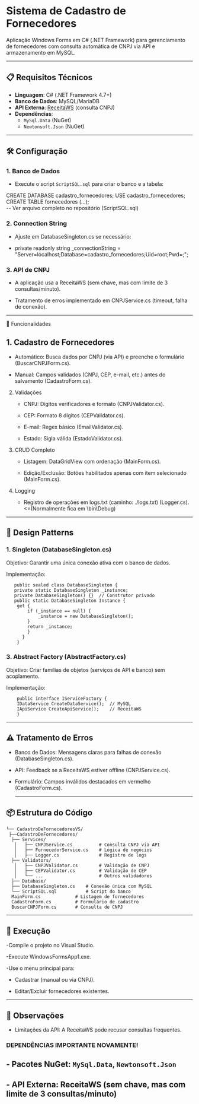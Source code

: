 # Sistema de Cadastro de Fornecedores  

Aplicação Windows Forms em C# (.NET Framework) para gerenciamento de fornecedores com consulta automática de CNPJ via API e armazenamento em MySQL.  

---

## 📋 Requisitos Técnicos  
- **Linguagem**: C# (.NET Framework 4.7+)  
- **Banco de Dados**: MySQL/MariaDB  
- **API Externa**: [ReceitaWS](https://receitaws.com.br/) (consulta CNPJ)  
- **Dependências**:  
  - `MySql.Data` (NuGet)  
  - `Newtonsoft.Json` (NuGet)  

---

## 🛠️ Configuração  

### 1. Banco de Dados  
- Execute o script `ScriptSQL.sql` para criar o banco e a tabela:  

CREATE DATABASE cadastro_fornecedores;
USE cadastro_fornecedores;
CREATE TABLE fornecedores (...);  
 -- Ver arquivo completo no repositório (ScriptSQL.sql)

### 2. Connection String

 - Ajuste em DatabaseSingleton.cs se necessário: <br>

 - private readonly string _connectionString = "Server=localhost;Database=cadastro_fornecedores;Uid=root;Pwd=;";

### 3. API de CNPJ

   - A aplicação usa a ReceitaWS (sem chave, mas com limite de 3 consultas/minuto).

   - Tratamento de erros implementado em CNPJService.cs (timeout, falha de conexão).

---

🎯 Funcionalidades
## 1. Cadastro de Fornecedores

  - Automático: Busca dados por CNPJ (via API) e preenche o formulário (BuscarCNPJForm.cs).

  - Manual: Campos validados (CNPJ, CEP, e-mail, etc.) antes do salvamento (CadastroForm.cs).

2. Validações

   - CNPJ: Dígitos verificadores e formato (CNPJValidator.cs).

   - CEP: Formato 8 dígitos (CEPValidator.cs).

   - E-mail: Regex básico (EmailValidator.cs).

   - Estado: Sigla válida (EstadoValidator.cs).

3. CRUD Completo

   - Listagem: DataGridView com ordenação (MainForm.cs).

   - Edição/Exclusão: Botões habilitados apenas com item selecionado (MainForm.cs).

4. Logging

   - Registro de operações em logs.txt (caminho: ./logs.txt) (Logger.cs). <=(Normalmente fica em \bin\Debug)

---

## 🧩 Design Patterns
### 1. Singleton (DatabaseSingleton.cs)

  Objetivo: Garantir uma única conexão ativa com o banco de dados.

  Implementação:
   
       public sealed class DatabaseSingleton {
       private static DatabaseSingleton _instance;
       private DatabaseSingleton() {}  // Construtor privado
       public static DatabaseSingleton Instance {
        get {
            if (_instance == null) {
                _instance = new DatabaseSingleton();
            }
            return _instance;
            }
          }
        }

### 3. Abstract Factory (AbstractFactory.cs)

   Objetivo: Criar famílias de objetos (serviços de API e banco) sem acoplamento.

   Implementação: 

        public interface IServiceFactory {
        IDataService CreateDataService();  // MySQL
        IApiService CreateApiService();    // ReceitaWS
        }

   ---
   ## ⚠️ Tratamento de Erros

  - Banco de Dados: Mensagens claras para falhas de conexão (DatabaseSingleton.cs).

  - API: Feedback se a ReceitaWS estiver offline (CNPJService.cs).

  - Formulário: Campos inválidos destacados em vermelho (CadastroForm.cs).

    ---
 ## 📦 Estrutura do Código

    └── CadastroDeFornecedoresVS/
     ├──CadastroDeFornecedores/
      ├── Services/
       │   ├── CNPJService.cs          # Consulta CNPJ via API
       │   ├── FornecedorService.cs    # Lógica de negócios
       │   ├── Logger.cs               # Registro de logs
      ├── Validators/
       │   ├── CNPJValidator.cs        # Validação de CNPJ
       │   ├── CEPValidator.cs         # Validação de CEP
       │   └── ...                     # Outros validadores
      ├── Database/    
      ├── DatabaseSingleton.cs    # Conexão única com MySQL
      └── ScriptSQL.sql           # Script do banco
      MainForm.cs             # Listagem de fornecedores
      CadastroForm.cs         # Formulário de cadastro
      BuscarCNPJForm.cs       # Consulta de CNPJ

   ---
   ## 🚀 Execução

   -Compile o projeto no Visual Studio.

   -Execute WindowsFormsApp1.exe.

  -Use o menu principal para:

   - Cadastrar (manual ou via CNPJ).

   - Editar/Excluir fornecedores existentes.


---
## 📌 Observações 

   - Limitações da API: A ReceitaWS pode recusar consultas frequentes.
    
### DEPENDÊNCIAS IMPORTANTE NOVAMENTE!
## - Pacotes NuGet: `MySql.Data`, `Newtonsoft.Json`
## - API Externa: ReceitaWS (sem chave, mas com limite de 3 consultas/minuto)
